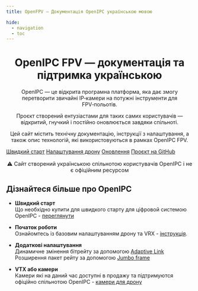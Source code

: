 ```yaml
---
title: OpenFPV — Документація OpenIPC українською мовою

hide:
  - navigation
  - toc
---
```


<div align="center">

<h1>OpenIPC FPV — документація та підтримка українською</h1>

<p>OpenIPC — це відкрита програмна платформа, яка дає змогу перетворити звичайні IP‑камери на потужні інструменти для FPV‑польотів. </p>
<p>Проєкт створений ентузіастами для таких самих користувачів — відкритий, гнучкий і постійно оновлюється завдяки спільноті.</p>

<p>Цей сайт містить технічну документацію, інструкції з налаштування, а також опис технологій, які використовуються в рамках OpenIPC FPV.</p>

</div>

<div class="custom-buttons">
  <a href="/quick-start/" class="md-button md-button--primary">Швидкий старт</a>
  <a href="/drone/" class="md-button">Налаштування дрону</a>
  <a href="/update/" class="md-button">Оновлення</a>
  <a href="https://github.com/OpenIPC/" class="md-button" target="_blank" rel="noopener noreferrer">Проєкт на GitHub</a>
  <p style="margin-top: 1rem; margin-bottom: 0.2rem; font-size: 0.9rem; color: var(--md-default-fg-color--light); text-align: center;">
    ⚠️ Сайт створений українською спільнотою користувачів OpenIPC і не є офіційним ресурсом
  </p>
</div>

## Дізнайтеся більше про OpenIPC

- **Швидкий старт**<br>
  Що необхідно купити для швидкого старту для ціфровой системою OpenIPC - [переглянути](quick-start.md)

- **Початок роботи**  
  Ознайомтесь із базовим налаштуванням дрону та VRX - [інструкція](drone.md).  

- **Додаткові налаштування**  
  Динамичне змінення бітрейту за допомогою [Adaptive Link](/advanced/)<br>
  Розширення пакет рейту за допомогою [Jumbo frame](/advanced/#jumbo-frame-50mbit)  

- **VTX або камери**  
  Камери які на даний час доступні в продажу та підтримуются офіційно спільнотою OpenIPC - [камери для дрону](/quick-start/#1) 
 